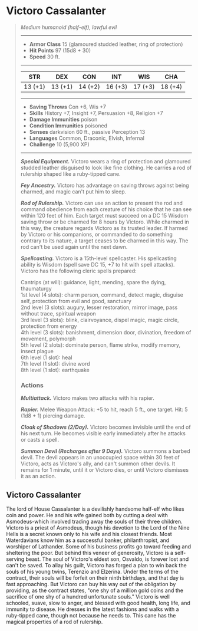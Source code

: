 # Victoro Cassalanter
>*Medium humanoid (half-elf), lawful evil*
>___
>- **Armor Class** 15 (glamoured studded leather, ring of protection)
>- **Hit Points** 97 (15d8 + 30)
>- **Speed** 30 ft.
>___
>|STR|DEX|CON|INT|WIS|CHA|
>|:---:|:---:|:---:|:---:|:---:|:---:|
>|13 (+1)|13 (+1)|14 (+2)|16 (+3)|17 (+3)|18 (+4)|
>___
>- **Saving Throws** Con +6, Wis +7
>- **Skills** History +7, Insight +7, Persuasion +8, Religion +7
>- **Damage Immunities** poison
>- **Condition Immunities** poisoned
>- **Senses** darkvision 60 ft., passive Perception 13
>- **Languages** Common, Draconic, Elvish, Infernal
>- **Challenge** 10 (5,900 XP)
>___
>***Special Equipment.*** Victoro wears a ring of protection and glamoured studded leather disguised to look like fine clothing. He carries a rod of rulership shaped like a ruby-tipped cane.  
>
>***Fey Ancestry.*** Victoro has advantage on saving throws against being charmed, and magic can't put him to sleep.  
>
>***Rod of Rulership.*** Victoro can use an action to present the rod and command obedience from each creature of his choice that he can see within 120 feet of him. Each target must succeed on a DC 15 Wisdom saving throw or be charmed for 8 hours by Victoro. While charmed in this way, the creature regards Victoro as its trusted leader. If harmed by Victoro or his companions, or commanded to do something contrary to its nature, a target ceases to be charmed in this way. The rod can't be used again until the next dawn.  
>
>***Spellcasting.*** Victoro is a 15th-level spellcaster. His spellcasting ability is Wisdom (spell save DC 15, +7 to hit with spell attacks). Victoro has the following cleric spells prepared:  
>
>Cantrips (at will): guidance, light, mending, spare the dying, thaumaturgy  
>1st level (4 slots): charm person, command, detect magic, disguise self, protection from evil and good, sanctuary  
>2nd level (3 slots): augury, lesser restoration, mirror image, pass without trace, spiritual weapon  
>3rd level (3 slots): blink, clairvoyance, dispel magic, magic circle, protection from energy  
>4th level (3 slots): banishment, dimension door, divination, freedom of movement, polymorph  
>5th level (2 slots): dominate person, flame strike, modify memory, insect plague  
>6th level (1 slot): heal  
>7th level (1 slot): divine word  
>8th level (1 slot): earthquake  
>
>### Actions
>***Multiattack.*** Victoro makes two attacks with his rapier.  
>
>***Rapier.*** Melee Weapon Attack: +5 to hit, reach 5 ft., one target. Hit: 5 (1d8 + 1) piercing damage.  
>
>***Cloak of Shadows (2/Day).*** Victoro becomes invisible until the end of his next turn. He becomes visible early immediately after he attacks or casts a spell.  
>
>***Summon Devil (Recharges after 9 Days).*** Victoro summons a barbed devil. The devil appears in an unoccupied space within 30 feet of Victoro, acts as Victoro's ally, and can't summon other devils. It remains for 1 minute, until it or Victoro dies, or until Victoro dismisses it as an action.
## Victoro Cassalanter
The lord of House Cassalanter is a devilishly handsome half-elf who likes coin and power. He and his wife gained both by cutting a deal with Asmodeus-which involved trading away the souls of their three children.
Victoro is a priest of Asmodeus, though his devotion to the Lord of the Nine Hells is a secret known only to his wife and his closest friends. Most Waterdavians know him as a successful banker, philanthropist, and worshiper of Lathander. Some of his business profits go toward feeding and sheltering the poor. But behind this veneer of generosity, Victoro is a self-serving beast.
The soul of Victoro's eldest son, Osvaldo, is forever lost and can't be saved. To allay his guilt, Victoro has forged a plan to win back the souls of his young twins, Terenzio and Elzerina. Under the terms of the contract, their souls will be forfeit on their ninth birthdays, and that day is fast approaching. But Victoro can buy his way out of the obligation by providing, as the contract states, "one shy of a million gold coins and the sacrifice of one shy of a hundred unfortunate souls."
Victoro is well schooled, suave, slow to anger, and blessed with good health, long life, and immunity to disease. He dresses in the latest fashions and walks with a ruby-tipped cane, though not because he needs to. This cane has the magical properties of a rod of rulership.